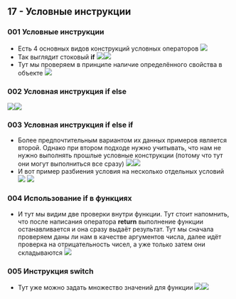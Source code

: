 ## **17 - Условные инструкции**

### **001 Условные инструкции**

- Есть 4 основных видов конструкций условных операторов
![](_png/Pasted%20image%2020220908185515.png)
- Так выглядит стоковый **if**
![](_png/Pasted%20image%2020220908185527.png)![](_png/Pasted%20image%2020220908185531.png)
- Тут мы проверяем в принципе наличие определённого свойства в объекте
![](_png/Pasted%20image%2020220908185539.png)
### **002 Условная инструкция if else**
![](_png/Pasted%20image%2020220908185546.png)![](_png/Pasted%20image%2020220908185611.png)
### **003 Условная инструкция if else if**
- Более предпочтительным вариантом их данных примеров является второй. Однако при втором подходе нужно учитывать, что нам не нужно выполнять прошлые условные конструкции (потому что тут они могут выполниться все сразу)
![](_png/Pasted%20image%2020220908185631.png)![](_png/Pasted%20image%2020220908185637.png)
- И вот пример разбиения условия на несколько отдельных условий
![](_png/Pasted%20image%2020220908185701.png)
![](_png/Pasted%20image%2020220908185708.png)
### **004 Использование if в функциях**
- И тут мы видим две проверки внутри функции. Тут стоит напомнить, что после написания оператора **return** выполнение функции останавливается и она сразу выдаёт результат. Тут мы сначала проверяем даны ли нам в качестве аргументов числа, далее идёт проверка на отрицательность чисел, а уже только затем они складываются
![](_png/Pasted%20image%2020220908185749.png)
### **005 Инструкция switch**

- Тут уже можно задать множество значений для функции
![](_png/Pasted%20image%2020220908185755.png)![](_png/Pasted%20image%2020220908185805.png)